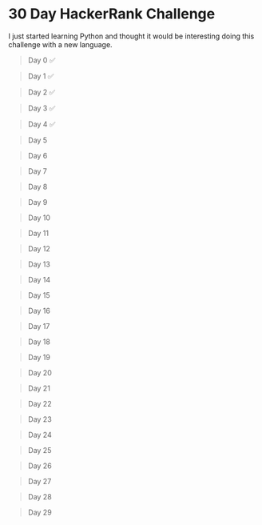 # 30 Day HackerRank Challenge

I just started learning Python and thought it would be interesting doing this challenge with a new language.

> Day 0 :white_check_mark:

> Day 1 :white_check_mark:

> Day 2 :white_check_mark:

> Day 3 :white_check_mark:

> Day 4 :white_check_mark:

> Day 5

> Day 6

> Day 7

> Day 8

> Day 9

> Day 10

> Day 11

> Day 12

> Day 13

> Day 14

> Day 15

> Day 16

> Day 17

> Day 18

> Day 19

> Day 20

> Day 21

> Day 22

> Day 23

> Day 24

> Day 25

> Day 26

> Day 27

> Day 28

> Day 29
